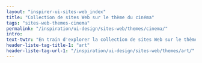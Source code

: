 ```yaml
---
layout: "inspirer-ui-sites-web_index"
title: "Collection de sites Web sur le thème du cinéma"
tags: "sites-web-themes-cinema"
permalink: "/inspiration/ui-design/sites-web/themes/cinema/"
intro:
text-twtr: "En train d'explorer la collection de sites Web sur le thème du cinéma du @MagDuWebdesign"
header-liste-tag-title-1: "art"
header-liste-tag-url-1: "/inspiration/ui-design/sites-web/themes/art/"
---
```

